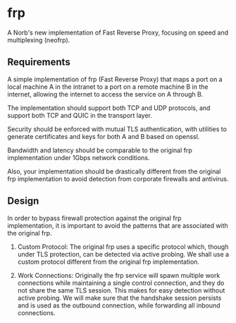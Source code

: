 # frp

A Norb's new implementation of Fast Reverse Proxy, focusing on speed and multiplexing (neofrp).

## Requirements

A simple implementation of frp (Fast Reverse Proxy) that maps a port on a local machine A in the intranet to a port on a remote machine B in the internet, allowing the internet to access the service on A through B.

The implementation should support both TCP and UDP protocols, and support both TCP and QUIC in the transport layer.

Security should be enforced with mutual TLS authentication, with utilities to generate certificates and keys for both A and B based on openssl.

Bandwidth and latency should be comparable to the original frp implementation under 1Gbps network conditions.

Also, your implementation should be drastically different from the original frp implementation to avoid detection from corporate firewalls and antivirus.

## Design

In order to bypass firewall protection against the original frp implementation, it is important to avoid the patterns that are associated with the original frp.

1. Custom Protocol: The original frp uses a specific protocol which, though under TLS protection, can be detected via active probing. We shall use a custom protocol different from the original frp implementation.

2. Work Connections: Originally the frp service will spawn multiple work connections while maintaining a single control connection, and they do not share the same TLS session. This makes for easy detection without active probing. We will make sure that the handshake session persists and is used as the outbound connection, while forwarding all inbound connections.